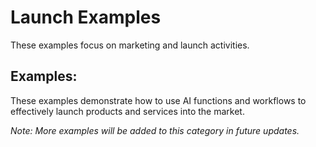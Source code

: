 # Launch Examples

These examples focus on marketing and launch activities.

## Examples:

These examples demonstrate how to use AI functions and workflows to effectively launch products and services into the market.

*Note: More examples will be added to this category in future updates.*
